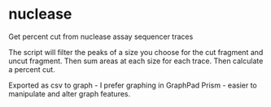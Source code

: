 # nuclease
Get percent cut from nuclease assay sequencer traces

The script will filter the peaks of a size you choose for the cut fragment and uncut fragment.
Then sum areas at each size for each trace.
Then calculate a percent cut.

Exported as csv to graph - I prefer graphing in GraphPad Prism - easier to manipulate and alter graph features.

